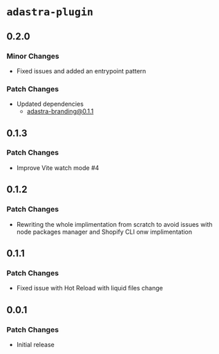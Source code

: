 # `adastra-plugin`

## 0.2.0

### Minor Changes

- Fixed issues and added an entrypoint pattern

### Patch Changes

- Updated dependencies
  - adastra-branding@0.1.1

## 0.1.3

### Patch Changes

- Improve Vite watch mode #4

## 0.1.2

### Patch Changes

- Rewriting the whole implimentation from scratch to avoid issues with node packages manager and Shopify CLI onw implimentation

## 0.1.1

### Patch Changes

- Fixed issue with Hot Reload with liquid files change

## 0.0.1

### Patch Changes

- Initial release
